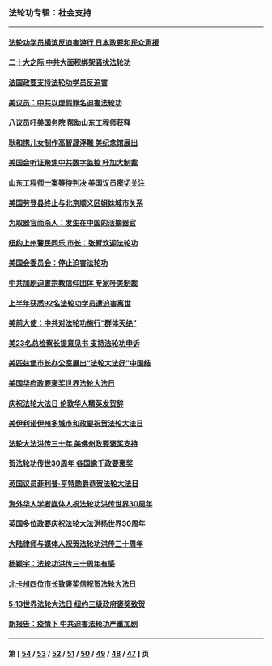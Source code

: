 ### 法轮功专辑：社会支持
---
#### [法轮功学员横滨反迫害游行 日本政要和民众声援](../../pages/nf4386/n13847132.md?10270430) 
#### [二十大之际 中共大面积绑架骚扰法轮功](../../pages/nf4386/n13846381.md?10270430) 
#### [法国政要支持法轮功学员反迫害](../../pages/nf4386/n13841970.md?10270430) 
#### [美议员：中共以虚假罪名迫害法轮功](../../pages/nf4386/n13841083.md?10270430) 
#### [八议员吁美国务院 帮助山东工程师获释](../../pages/nf4386/n13836379.md?10270430) 
#### [耿和携儿女制作高智晟浮雕 美纪念馆展出](../../pages/nf4386/n13829624.md?10270430) 
#### [美国会听证聚焦中共数字监控 吁加大制裁](../../pages/nf4386/n13825083.md?10270430) 
#### [山东工程师一案等待判决 美国议员密切关注](../../pages/nf4386/n13815065.md?10270430) 
#### [美国劳登县终止与北京顺义区姐妹城市关系](../../pages/nf4386/n13811030.md?10270430) 
#### [为取器官而杀人：发生在中国的活摘器官](../../pages/nf4386/n13794731.md?10270430) 
#### [纽约上州警民同乐 市长：张臂欢迎法轮功](../../pages/nf4386/n13794375.md?10270430) 
#### [美国会委员会：停止迫害法轮功](../../pages/nf4386/n13788164.md?10270430) 
#### [中共加剧迫害宗教信仰团体 专家吁美制裁](../../pages/nf4386/n13780252.md?10270430) 
#### [上半年获悉92名法轮功学员遭迫害离世](../../pages/nf4386/n13772701.md?10270430) 
#### [美前大使：中共对法轮功施行“群体灭绝”](../../pages/nf4386/n13771705.md?10270430) 
#### [美23名总检察长提意见书 支持法轮功申诉](../../pages/nf4386/n13766596.md?10270430) 
#### [美匹兹堡市长办公室展出“法轮大法好”中国结](../../pages/nf4386/n13749721.md?10270430) 
#### [美国华府政要褒奖世界法轮大法日](../../pages/nf4386/n13743770.md?10270430) 
#### [庆祝法轮大法日 伦敦华人精英发贺辞](../../pages/nf4386/n13741593.md?10270430) 
#### [美伊利诺伊州多城市和政要祝贺法轮大法日](../../pages/nf4386/n13737149.md?10270430) 
#### [法轮大法洪传三十年 美佛州政要褒奖支持](../../pages/nf4386/n13737103.md?10270430) 
#### [贺法轮功传世30周年 各国逾千政要褒奖](../../pages/nf4386/n13735828.md?10270430) 
#### [英国议员菲利普‧亨特勋爵恭贺法轮大法日](../../pages/nf4386/n13736187.md?10270430) 
#### [海外华人学者媒体人祝法轮功洪传世界30周年](../../pages/nf4386/n13735835.md?10270430) 
#### [英国多位政要庆祝法轮大法洪扬世界30周年](../../pages/nf4386/n13734739.md?10270430) 
#### [大陆律师与媒体人祝贺法轮功洪传三十周年](../../pages/nf4386/n13735062.md?10270430) 
#### [杨颖宇：法轮功洪传三十周年有感](../../pages/nf4386/n13734884.md?10270430) 
#### [北卡州四位市长致褒奖信祝贺法轮大法日](../../pages/nf4386/n13733292.md?10270430) 
#### [5·13世界法轮大法日 纽约三级政府褒奖致贺](../../pages/nf4386/n13732651.md?10270430) 
#### [新报告：疫情下 中共迫害法轮功严重加剧](../../pages/nf4386/n13732612.md?10270430) 

---
#### 第 [ [54](./54.md?10270430) / [53](./53.md?10270430) / [52](./52.md?10270430) / [51](./51.md?10270430) / [50](./50.md?10270430) / [49](./49.md?10270430) / [48](./48.md?10270430) / [47](./47.md?10270430) ] 页
